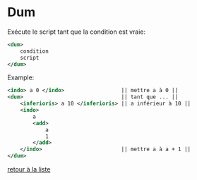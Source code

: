 # Dum
Exécute le script tant que la condition est vraie:
```XML
<dum>
	condition
	script
</dum>
```
Example:
```XML
<indo> a 0 </indo> 					|| mettre a à 0 ||
<dum> 								|| tant que ... ||
	<inferioris> a 10 </inferioris> || a inférieur à 10 ||
	<indo>
		a
		<add>
			a
			1
		</add>
	</indo> 						|| mettre a à a + 1 ||
</dum>
```
[retour à la liste](./README.md)
